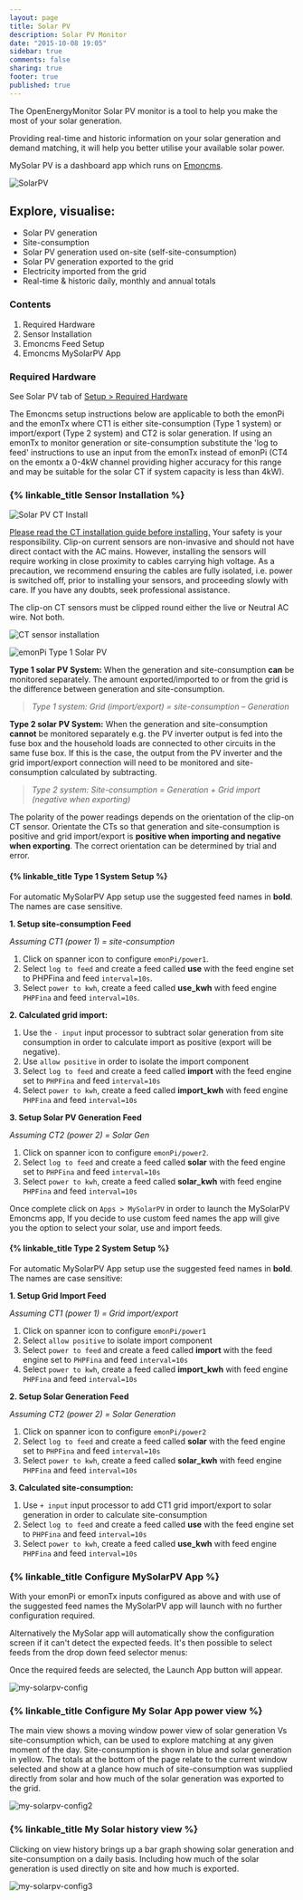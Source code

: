 ```yaml
---
layout: page
title: Solar PV
description: Solar PV Monitor
date: "2015-10-08 19:05"
sidebar: true
comments: false
sharing: true
footer: true
published: true
---
```



The OpenEnergyMonitor Solar PV monitor is a tool to help you make the most of your solar generation.

Providing real-time and historic information on your solar generation and demand matching, it will help you better utilise your available solar power.

MySolar PV is a dashboard app which runs on [Emoncms](https://Emoncms.org).

![SolarPV](/images/applications/solar-pv/my-solar-pv.jpg)

## Explore, visualise:

 - Solar PV generation
 - Site-consumption
 - Solar PV generation used on-site (self-site-consumption)
 - Solar PV generation exported to the grid
 - Electricity imported from the grid
 - Real-time & historic daily, monthly and annual totals

### Contents

 1. Required Hardware
 2. Sensor Installation
 3. Emoncms Feed Setup
 4. Emoncms MySolarPV App

### Required Hardware

See Solar PV tab of [Setup > Required Hardware](/setup/)

The Emoncms setup instructions below are applicable to both the emonPi and the emonTx where CT1 is either site-consumption (Type 1 system) or import/export (Type 2 system) and CT2 is solar generation. If using an emonTx to monitor generation or site-consumption substitute the 'log to feed' instructions to use an input from the emonTx instead of emonPi (CT4 on the emontx a 0-4kW channel providing higher accuracy for this range and may be suitable for the solar CT if system capacity is less than 4kW).

### {% linkable_title Sensor Installation %}

![Solar PV CT Install](/images/applications/solar-pv/solar-pv-install.png)

<p class='note warning'>
<a href="https://openenergymonitor.org/emon/Current_Transformer_Installation">Please read the CT installation guide before installing.</a>
Your safety is your responsibility. Clip-on current sensors are non-invasive and should not have direct contact with the AC mains. However, installing the sensors will require working in close proximity to cables carrying high voltage. As a precaution, we recommend ensuring the cables are fully isolated, i.e. power is switched off, prior to installing your sensors, and proceeding slowly with care. If you have any doubts, seek professional assistance.
</p>

<p class='note'>
The clip-on CT sensors must be clipped round either the live or Neutral AC wire. Not both.
</p>

![CT sensor installation ](/images/applications/solar-pv/ctinstall.jpg)

![emonPi Type 1 Solar PV](/images/applications/solar-pv/emonpi-type1-solarpv.png)

**Type 1 solar PV System:** When the generation and site-consumption **can** be monitored separately. The amount exported/imported to or from the grid is the difference between generation and site-consumption.

> *Type 1 system:  Grid (import/export) = site-consumption – Generation*


**Type 2 solar PV System:** When the generation and site-consumption **cannot** be monitored separately e.g. the PV inverter output is fed into the fuse box and the household loads are connected to other circuits in the same fuse box. If this is the case, the output from the PV inverter and the grid import/export connection will need to be monitored and site-consumption calculated by subtracting.

> *Type 2 system:  Site-consumption = Generation + Grid import (negative when exporting)*


<p class='note'>
The polarity of the power readings depends on the orientation of the clip-on CT sensor. Orientate the CTs so that generation and site-consumption is positive and grid import/export is <b>positive when importing and negative when exporting</b>. The correct orientation can be determined by trial and error.
</p>

#### {% linkable_title Type 1 System Setup %}


<p class='note'>
For automatic MySolarPV App setup use the suggested feed names in <b>bold</b>. The names are case sensitive.
</p>

**1. Setup site-consumption Feed**

*Assuming CT1 (power 1) = site-consumption*

 1. Click on spanner icon to configure `emonPi/power1`.
 2. Select `log to feed` and create a feed called **use** with the feed engine set to PHPFina and feed `interval=10s`.
 3. Select `power to kwh`, create a feed called **use_kwh** with feed engine `PHPFina` and feed `interval=10s`.

**2. Calculated grid import:**

 1. Use the `- input` input processor to subtract solar generation from site consumption in order to calculate import as positive (export will be negative).
 2. Use `allow positive` in order to isolate the import component
 3. Select `log to feed` and create a feed called **import** with the feed engine set to `PHPFina` and feed `interval=10s`
 4. Select `power to kwh`, create a feed called **import_kwh** with feed engine `PHPFina` and feed `interval=10s`

**3. Setup Solar PV Generation Feed**

*Assuming CT2 (power 2) = Solar Gen*

 1. Click on spanner icon to configure `emonPi/power2`.
 2. Select `log to feed` and create a feed called **solar** with the feed engine set to `PHPFina` and feed `interval=10s`
 3. Select `power to kwh`, create a feed called **solar_kwh** with feed engine `PHPFina` and feed `interval=10s`
 
Once complete click on `Apps > MySolarPV` in order to launch the MySolarPV Emoncms app, If you decide to use custom feed names the app will give you the option to select your solar, use and import feeds.

#### {% linkable_title Type 2 System Setup %}


<p class='note'>
For automatic MySolarPV App setup use the suggested feed names in <b>bold</b>. The names are case sensitive:
</p>

**1. Setup Grid Import Feed**

*Assuming CT1 (power 1) = Grid import/export*

 1. Click on spanner icon to configure `emonPi/power1`
 2. Select `allow positive` to isolate import component
 3. Select `power to feed` and create a feed called **import** with the feed engine set to `PHPFina` and feed `interval=10s`
 4. Select `power to kwh`, create a feed called **import_kwh** with feed engine `PHPFina` and feed `interval=10s`
 
**2. Setup Solar Generation Feed**

*Assuming CT2 (power 2) = Solar Generation*

 1. Click on spanner icon to configure `emonPi/power2`
 2. Select `log to feed` and create a feed called **solar** with the feed engine set to `PHPFina` and feed `interval=10s`
 3. Select `power to kwh`, create a feed called **solar_kwh** with feed engine `PHPFina` and feed `interval=10s`

**3. Calculated site-consumption:**

 1. Use `+ input` input processor to add CT1 grid import/export to solar generation in order to calculate site-consumption
 2. Select `log to feed` and create a feed called **use** with the feed engine set to `PHPFina` and feed `interval=10s`
 3. Select `power to kwh`, create a feed called **use_kwh** with feed engine `PHPFina` and feed `interval=10s`

### {% linkable_title Configure MySolarPV App %}

With your emonPi or emonTx inputs configured as above and with use of the suggested feed names the MySolarPV app will launch with no further configuration required.

Alternatively the MySolar app will automatically show the configuration screen if it can't detect the expected feeds. It's then possible to select feeds from the drop down feed selector menus:

Once the required feeds are selected, the Launch App button will appear.

![my-solarpv-config](/images/applications/solar-pv/my-solarpv-config.png)

### {% linkable_title Configure My Solar App power view %}

The main view shows a moving window power view of solar generation Vs site-consumption which, can be used to explore matching at any given moment of the day. Site-consumption is shown in blue and solar generation in yellow. The totals at the bottom of the page relate to the current window selected and show at a glance how much of site-consumption was supplied directly from solar and how much of the solar generation was exported to the grid.

![my-solarpv-config2](/images/applications/solar-pv//my-solarpv1.png)

### {% linkable_title My Solar history view %}

Clicking on view history brings up a bar graph showing solar generation and site-consumption on a daily basis. Including how much of the solar generation is used directly on site and how much is exported.

![my-solarpv-config3](/images/applications/solar-pv//my-solar-pv2.png)
